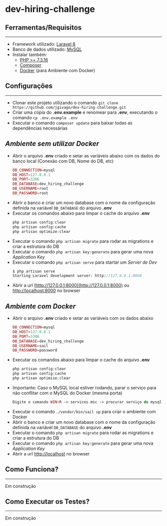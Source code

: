 # dev-hiring-challenge

## **Ferramentas/Requisitos**
---
- Framework utilizado: [Laravel 8](https://laravel.com/docs/8.x)
- Banco de dados utilizado: [MySQL](https://dev.mysql.com/downloads/)
- Instalar também:
    - [PHP >= 7.3.16](http://php.net/downloads.php)
    - [Composer](https://getcomposer.org/download/)
    - [Docker](https://docs.docker.com/) (para Ambiente com Docker)

## **Configurações**
---
- Clonar este projeto utilizando o comando `git clone https://github.com/jgivago/dev-hiring-challenge.git`
- Criar uma cópia do **.env.example** e renomear para **.env**, executando o comando `cp .env.example .env`
- Executar o comando `composer update` para baixar todas as dependências necessárias

## _Ambiente sem utilizar **Docker**_ ##

- Abrir o arquivo **.env** criado e setar as variáveis abaixo com os dados do banco local (Conexão com DB, Nome do DB, etc)
    ```php
    DB_CONNECTION=mysql
    DB_HOST=127.0.0.1
    DB_PORT=3306
    DB_DATABASE=dev_hiring_challenge
    DB_USERNAME=root
    DB_PASSWORD=root
    ```
- Abrir o banco e criar um novo database com o nome da configuração definida na variável `DB_DATABASE` do arquivo **.env**
- Executar os comandos abaixo para limpar o cache do arquivo **.env**
    ```php
    php artisan config:clear
    php artisan config:cache
    php artisan optimize:clear
    ```
- Executar o comando `php artisan migrate` para rodar as migrations e criar a estrutura do DB
- Executar o comando `php artisan key:generate` para gerar uma nova *Application Key*
- Executar o comando `php artisan serve` para startar um *Server de Dev*
    ```php
    $ php artisan serve
    Starting Laravel development server: http://127.0.0.1:8000
    ```
- Abrir a url [http://127.0.0.1:8000](http://127.0.0.1:8000) ou [http://localhost:8000](http://localhost:8000) no browser

## _Ambiente com **Docker**_ ##

- Abrir o arquivo **.env** criado e setar as variáveis com os dados abaixo
    ```php
    DB_CONNECTION=mysql
    DB_HOST=127.0.0.1
    DB_PORT=3306
    DB_DATABASE=dev_hiring_challenge
    DB_USERNAME=sail
    DB_PASSWORD=password
    ```
- Executar os comandos abaixo para limpar o cache do arquivo **.env**
    ```php
    php artisan config:clear
    php artisan config:cache
    php artisan optimize:clear
    ```
- Importante: Caso o MySQL local estiver rodando, parar o serviço para não conflitar com o MySQL do Docker (mesma porta)
    ```php
    Digite o comando WIN+R -> services.msc -> procurar serviço do mysql -> parar
    ```
- Executar o comando `./vendor/bin/sail up` para criar o ambiente com Docker
- Abrir o banco e criar um novo database com o nome da configuração definida na variável `DB_DATABASE` do arquivo **.env**
- Executar o comando `php artisan migrate` para rodar as migrations e criar a estrutura do DB
- Executar o comando `php artisan key:generate` para gerar uma nova *Application Key*
- Abrir a url [http://localhost](http://localhost) no browser

## **Como Funciona?**
---
Em construção

## **Como Executar os Testes?**
---
Em construção